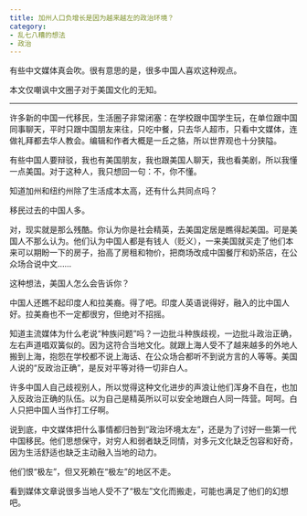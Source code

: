 ```yaml
---
title: 加州人口负增长是因为越来越左的政治环境？
category: 
- 乱七八糟的想法
- 政治
---
```


有些中文媒体真会吹。很有意思的是，很多中国人喜欢这种观点。

本文仅嘲讽中文圈子对于美国文化的无知。
<!--more-->

---

许多新的中国一代移民，生活圈子非常闭塞：在学校跟中国学生玩，在单位跟中国同事聊天，平时只跟中国朋友来往，只吃中餐，只去华人超市，只看中文媒体，连做礼拜都去华人教会。编辑和作者大概是一丘之貉，所以世界观也十分狭隘。

有些中国人要辩驳，我也有美国朋友，我也跟美国人聊天，我也看美剧，所以我懂一点美国。对于这种人，我只想回一句：不，你不懂。

知道加州和纽约州除了生活成本太高，还有什么共同点吗？

移民过去的中国人多。

对，现实就是那么残酷。你认为你是社会精英，去美国定居是瞧得起美国。可是美国人不那么认为。他们认为中国人都是有钱人（贬义），一来美国就买走了他们本来可以期盼一下的房子，抬高了房租和物价，把商场改成中国餐厅和奶茶店，在公众场合说中文……

这种想法，美国人怎么会告诉你？

中国人还瞧不起印度人和拉美裔。得了吧。印度人英语说得好，融入的比中国人好。拉美裔也不一定都很穷，但绝对不招摇。

知道主流媒体为什么老说“种族问题”吗？一边批斗种族歧视，一边批斗政治正确，左右声道唱双簧似的。因为这符合当地文化。就跟上海人受不了越来越多的外地人搬到上海，抱怨在学校都不说上海话、在公众场合都听不到说方言的人等等。美国人说的“反政治正确”，是反对平等对待一切非白人。

许多中国人自己歧视别人，所以觉得这种文化进步的声浪让他们浑身不自在，也加入反政治正确的队伍。以为自己是精英所以可以安全地跟白人同一阵营。呵呵。白人只把中国人当作打工仔啊。

说到底，中文媒体把什么事情都归咎到“政治环境太左”，还是为了讨好一些第一代中国移民。他们思想保守，对穷人和弱者缺乏同情，对多元文化缺乏包容和好奇，因为生活舒适也缺乏主动融入当地的动力。

他们恨“极左”，但又死赖在“极左”的地区不走。

看到媒体文章说很多当地人受不了“极左”文化而搬走，可能也满足了他们的幻想吧。